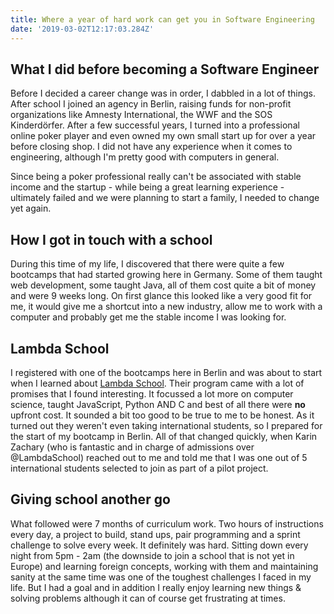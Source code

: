```yaml
---
title: Where a year of hard work can get you in Software Engineering
date: '2019-03-02T12:17:03.284Z'
---
```


## What I did before becoming a Software Engineer

Before I decided a career change was in order, I dabbled in a lot of things.
After school I joined an agency in Berlin, raising funds for non-profit organizations like Amnesty International, the WWF and the SOS Kinderdörfer. After a few successful years, I turned into a professional online poker player and even owned my own small start up for over a year before closing shop.
I did not have any experience when it comes to engineering, although I'm pretty good with computers in general.

Since being a poker professional really can't be associated with stable income and the startup - while  being a great learning experience - ultimately failed and we were planning to start a family, I needed to change yet again.

## How I got in touch with a school

During this time of my life, I discovered that there were quite a few bootcamps that had started growing here in Germany.
Some of them taught web development, some taught Java, all of them cost quite a bit of money and were  9 weeks long. 
On first glance this looked like a very good fit for me, it would give me a shortcut into a new industry, allow me to work with a computer and probably get me the stable income I was looking for.

## Lambda School

I registered with one of the bootcamps here in Berlin and was about to start when I learned about [Lambda School](https://bit.ly/2C0iMRI). Their program came with a lot of promises that I found interesting. 
It focussed a lot more on computer science, taught JavaScript, Python AND C and best of all there were **no** upfront cost. It sounded a bit too good to be true to me to be honest.
As it turned out they weren't even taking international students, so I prepared for the start of my bootcamp in Berlin. 
All of that changed quickly, when Karin Zachary (who is fantastic and in charge of admissions over @LambdaSchool) reached out to me and told me that I was one out of 5 international students selected to join as part of a pilot project.

## Giving school another go

What followed were 7 months of curriculum work.
Two hours of instructions every day, a project to build, stand ups, pair programming and a sprint challenge to solve every week.
It definitely was hard. Sitting down every night from 5pm - 2am (the downside to join a school that is not yet in Europe) and learning foreign concepts, working with them and maintaining sanity at the same time was one of the toughest challenges I faced in my life. But I had a goal and in addition I really enjoy learning new things & solving problems although it can of course get frustrating at times.